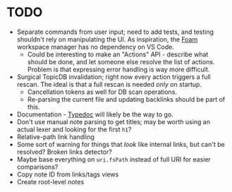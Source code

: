 # TODO

- Separate commands from user input; need to add tests, and testing shouldn't rely on manipulating
  the UI. As inspiration, the [Foam](https://github.com/foambubble/foam-workspace-manager) workspace
  manager has no dependency on VS Code.
  - Could be interesting to make an "Actions" API - describe what should be done, and let someone
    else resolve the list of actions. Problem is that expressing error handling is way more
    difficult.
- Surgical TopicDB invalidation; right now every action triggers a full rescan. The ideal is that a
  full rescan is needed _only_ on startup.
  - Cancellation tokens as well for DB scan operations.
  - Re-parsing the current file and updating backlinks should be part of this.
- Documentation - [Typedoc](http://typedoc.org/) will likely be the way to go.
- Don't use manual note parsing to get titles; may be worth using an actual lexer and looking for
  the first `h1`?
- Relative-path link handling
- Some sort of warning for things that _look_ like internal links, but can't be resolved? Broken
  links detector?
- Maybe base everything on `uri.fsPath` instead of full URI for easier comparisons?
- Copy note ID from links/tags views
- Create root-level notes
